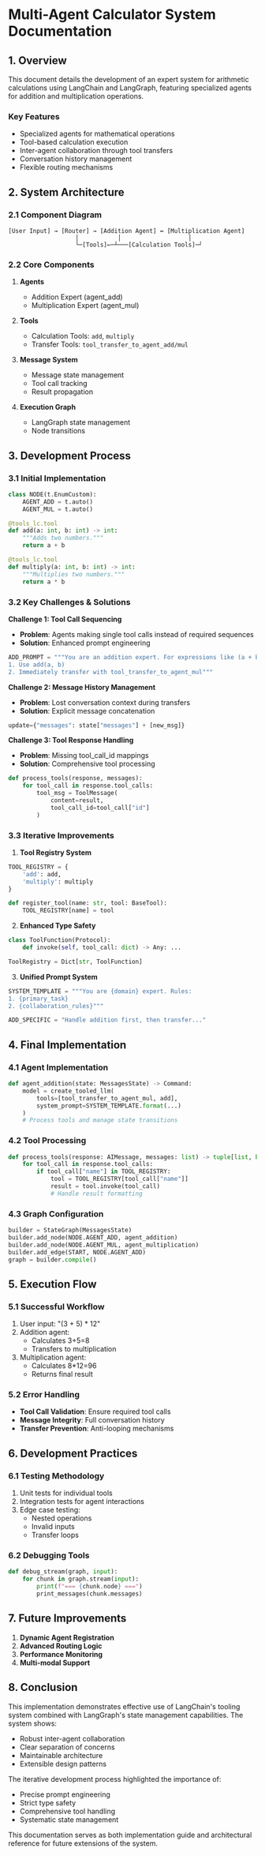 # Multi-Agent Calculator System Documentation

## 1. Overview
This document details the development of an expert system for arithmetic calculations using LangChain and LangGraph, featuring specialized agents for addition and multiplication operations.

### Key Features
- Specialized agents for mathematical operations
- Tool-based calculation execution
- Inter-agent collaboration through tool transfers
- Conversation history management
- Flexible routing mechanisms

## 2. System Architecture

### 2.1 Component Diagram
```
[User Input] → [Router] → [Addition Agent] ↔ [Multiplication Agent]
                   │           │                   │
                   └─[Tools]←─┴───[Calculation Tools]─┘
```

### 2.2 Core Components
1. **Agents**
   - Addition Expert (agent_add)
   - Multiplication Expert (agent_mul)
   
2. **Tools**
   - Calculation Tools: `add`, `multiply`
   - Transfer Tools: `tool_transfer_to_agent_add/mul`

3. **Message System**
   - Message state management
   - Tool call tracking
   - Result propagation

4. **Execution Graph**
   - LangGraph state management
   - Node transitions

## 3. Development Process

### 3.1 Initial Implementation
```python
class NODE(t.EnumCustom):
    AGENT_ADD = t.auto()
    AGENT_MUL = t.auto()

@tools_lc.tool
def add(a: int, b: int) -> int:
    """Adds two numbers."""
    return a + b

@tools_lc.tool
def multiply(a: int, b: int) -> int:
    """Multiplies two numbers."""
    return a * b
```

### 3.2 Key Challenges & Solutions

**Challenge 1: Tool Call Sequencing**
- **Problem**: Agents making single tool calls instead of required sequences
- **Solution**: Enhanced prompt engineering
```python
ADD_PROMPT = """You are an addition expert. For expressions like (a + b) * c:
1. Use add(a, b) 
2. Immediately transfer with tool_transfer_to_agent_mul"""
```

**Challenge 2: Message History Management**
- **Problem**: Lost conversation context during transfers
- **Solution**: Explicit message concatenation
```python
update={"messages": state["messages"] + [new_msg]}
```

**Challenge 3: Tool Response Handling**
- **Problem**: Missing tool_call_id mappings
- **Solution**: Comprehensive tool processing
```python
def process_tools(response, messages):
    for tool_call in response.tool_calls:
        tool_msg = ToolMessage(
            content=result,
            tool_call_id=tool_call["id"]
        )
```

### 3.3 Iterative Improvements

1. **Tool Registry System**
```python
TOOL_REGISTRY = {
    'add': add,
    'multiply': multiply
}

def register_tool(name: str, tool: BaseTool):
    TOOL_REGISTRY[name] = tool
```

2. **Enhanced Type Safety**
```python
class ToolFunction(Protocol):
    def invoke(self, tool_call: dict) -> Any: ...

ToolRegistry = Dict[str, ToolFunction]
```

3. **Unified Prompt System**
```python
SYSTEM_TEMPLATE = """You are {domain} expert. Rules:
1. {primary_task}
2. {collaboration_rules}"""

ADD_SPECIFIC = "Handle addition first, then transfer..."
```

## 4. Final Implementation

### 4.1 Agent Implementation
```python
def agent_addition(state: MessagesState) -> Command:
    model = create_tooled_llm(
        tools=[tool_transfer_to_agent_mul, add],
        system_prompt=SYSTEM_TEMPLATE.format(...)
    )
    # Process tools and manage state transitions
```

### 4.2 Tool Processing
```python
def process_tools(response: AIMessage, messages: list) -> tuple[list, bool]:
    for tool_call in response.tool_calls:
        if tool_call["name"] in TOOL_REGISTRY:
            tool = TOOL_REGISTRY[tool_call["name"]]
            result = tool.invoke(tool_call)
            # Handle result formatting
```

### 4.3 Graph Configuration
```python
builder = StateGraph(MessagesState)
builder.add_node(NODE.AGENT_ADD, agent_addition)
builder.add_node(NODE.AGENT_MUL, agent_multiplication)
builder.add_edge(START, NODE.AGENT_ADD)
graph = builder.compile()
```

## 5. Execution Flow

### 5.1 Successful Workflow
1. User input: "(3 + 5) * 12"
2. Addition agent:
   - Calculates 3+5=8
   - Transfers to multiplication
3. Multiplication agent:
   - Calculates 8*12=96
   - Returns final result

### 5.2 Error Handling
- **Tool Call Validation**: Ensure required tool calls
- **Message Integrity**: Full conversation history
- **Transfer Prevention**: Anti-looping mechanisms

## 6. Development Practices

### 6.1 Testing Methodology
1. Unit tests for individual tools
2. Integration tests for agent interactions
3. Edge case testing:
   - Nested operations
   - Invalid inputs
   - Transfer loops

### 6.2 Debugging Tools
```python
def debug_stream(graph, input):
    for chunk in graph.stream(input):
        print(f"=== {chunk.node} ===")
        print_messages(chunk.messages)
```

## 7. Future Improvements

1. **Dynamic Agent Registration**
2. **Advanced Routing Logic**
3. **Performance Monitoring**
4. **Multi-modal Support**

## 8. Conclusion

This implementation demonstrates effective use of LangChain's tooling system combined with LangGraph's state management capabilities. The system shows:

- Robust inter-agent collaboration
- Clear separation of concerns
- Maintainable architecture
- Extensible design patterns

The iterative development process highlighted the importance of:
- Precise prompt engineering
- Strict type safety
- Comprehensive tool handling
- Systematic state management

This documentation serves as both implementation guide and architectural reference for future extensions of the system.